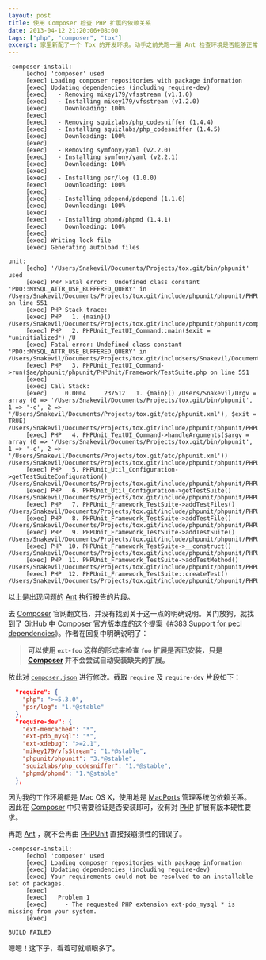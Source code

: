 ```yaml
---
layout: post
title: 使用 Composer 检查 PHP 扩展的依赖关系
date: 2013-04-12 21:20:06+08:00
tags: ["php", "composer", "tox"]
excerpt: 家里新配了一个 Tox 的开发环境。动手之前先跑一遍 Ant 检查环境是否能够正常工作。结果 PHPUnit 就报错了——提示 PHP 环境中缺少 PDO::MYSQL_ATTR_USE_BUFFERED_QUERY 常量。果然还是差了 php-pdo-mysql 扩展没有安装。为了以后避免重复出现这么丑陋地问题，因此就想通过 Composer 来检查 PHP 扩展的依赖关系。
---
```


```
-composer-install:
     [echo] 'composer' used
     [exec] Loading composer repositories with package information
     [exec] Updating dependencies (including require-dev)
     [exec]   - Removing mikey179/vfsstream (v1.1.0)
     [exec]   - Installing mikey179/vfsstream (v1.2.0)
     [exec]     Downloading: 100%
     [exec]
     [exec]   - Removing squizlabs/php_codesniffer (1.4.4)
     [exec]   - Installing squizlabs/php_codesniffer (1.4.5)
     [exec]     Downloading: 100%
     [exec]
     [exec]   - Removing symfony/yaml (v2.2.0)
     [exec]   - Installing symfony/yaml (v2.2.1)
     [exec]     Downloading: 100%
     [exec]
     [exec]   - Installing psr/log (1.0.0)
     [exec]     Downloading: 100%
     [exec]
     [exec]   - Installing pdepend/pdepend (1.1.0)
     [exec]     Downloading: 100%
     [exec]
     [exec]   - Installing phpmd/phpmd (1.4.1)
     [exec]     Downloading: 100%
     [exec]
     [exec] Writing lock file
     [exec] Generating autoload files

unit:
     [echo] '/Users/Snakevil/Documents/Projects/tox.git/bin/phpunit' used
     [exec] PHP Fatal error:  Undefined class constant 'PDO::MYSQL_ATTR_USE_BUFFERED_QUERY' in /Users/Snakevil/Documents/Projects/tox.git/include/phpunit/phpunit/PHPUnit/Framework/TestSuite.php on line 551
     [exec] PHP Stack trace:
     [exec] PHP   1. {main}() /Users/Snakevil/Documents/Projects/tox.git/include/phpunit/phpunit/composer/bin/phpunit:0
     [exec] PHP   2. PHPUnit_TextUI_Command::main($exit = *uninitialized*) /U
     [exec] Fatal error: Undefined class constant 'PDO::MYSQL_ATTR_USE_BUFFERED_QUERY' in /Users/Snakevil/Documents/Projects/tox.git/includsers/Snakevil/Documents/Projects/tox.git/include/phpunit/phpunit/composer/bin/phpunit:62
     [exec] PHP   3. PHPUnit_TextUI_Command->run($ae/phpunit/phpunit/PHPUnit/Framework/TestSuite.php on line 551
     [exec]
     [exec] Call Stack:
     [exec]     0.0004     237512   1. {main}() /Users/Snakevil/Drgv = array (0 => '/Users/Snakevil/Documents/Projects/tox.git/bin/phpunit', 1 => '-c', 2 => '/Users/Snakevil/Documents/Projects/tox.git/etc/phpunit.xml'), $exit = TRUE) /Users/Snakevil/Documents/Projects/tox.git/include/phpunit/phpunit/PHPUnit/TextUI/Command.php:129
     [exec] PHP   4. PHPUnit_TextUI_Command->handleArguments($argv = array (0 => '/Users/Snakevil/Documents/Projects/tox.git/bin/phpunit', 1 => '-c', 2 => '/Users/Snakevil/Documents/Projects/tox.git/etc/phpunit.xml')) /Users/Snakevil/Documents/Projects/tox.git/include/phpunit/phpunit/PHPUnit/TextUI/Command.php:138
     [exec] PHP   5. PHPUnit_Util_Configuration->getTestSuiteConfiguration() /Users/Snakevil/Documents/Projects/tox.git/include/phpunit/phpunit/PHPUnit/TextUI/Command.php:657
     [exec] PHP   6. PHPUnit_Util_Configuration->getTestSuite() /Users/Snakevil/Documents/Projects/tox.git/include/phpunit/phpunit/PHPUnit/Util/Configuration.php:784
     [exec] PHP   7. PHPUnit_Framework_TestSuite->addTestFiles() /Users/Snakevil/Documents/Projects/tox.git/include/phpunit/phpunit/PHPUnit/Util/Configuration.php:860
     [exec] PHP   8. PHPUnit_Framework_TestSuite->addTestFile() /Users/Snakevil/Documents/Projects/tox.git/include/phpunit/phpunit/PHPUnit/Framework/TestSuite.php:416
     [exec] PHP   9. PHPUnit_Framework_TestSuite->addTestSuite() /Users/Snakevil/Documents/Projects/tox.git/include/phpunit/phpunit/PHPUnit/Framework/TestSuite.php:389
     [exec] PHP  10. PHPUnit_Framework_TestSuite->__construct() /Users/Snakevil/Documents/Projects/tox.git/include/phpunit/phpunit/PHPUnit/Framework/TestSuite.php:315
     [exec] PHP  11. PHPUnit_Framework_TestSuite->addTestMethod() /Users/Snakevil/Documents/Projects/tox.git/include/phpunit/phpunit/PHPUnit/Framework/TestSuite.php:212
     [exec] PHP  12. PHPUnit_Framework_TestSuite::createTest() /Users/Snakevil/Documents/Projects/tox.git/include/phpunit/phpunit/PHPUnit/Framework/TestSuite.php:834
```

以上是出现问题的 [Ant][] 执行报告的片段。

[Ant]: http://ant.apache.org

<!--{{ site.title }}-->

去 [Composer][] 官网翻文档，并没有找到关于这一点的明确说明。关门放狗，就找到了 [GitHub][] 中 [Composer][] 官方版本库的这个提案《[#383 Support for pecl dependencies](https://github.com/composer/composer/issues/383#issuecomment-4310430)》。作者在回复中明确说明了：

> **可以使用 `ext-foo` 这样的形式来检查 `foo` 扩展是否已安装，只是 [Composer][] 并不会尝试自动安装缺失的扩展。**

依此对 [`composer.json`](https://github.com/php-tox/tox/blob/master/composer.json) 进行修改。截取 `require` 及 `require-dev` 片段如下：

```json
  "require": {
    "php": ">=5.3.0",
    "psr/log": "1.*@stable"
  },
  "require-dev": {
    "ext-memcached": "*",
    "ext-pdo_mysql": "*",
    "ext-xdebug": ">=2.1",
    "mikey179/vfsStream": "1.*@stable",
    "phpunit/phpunit": "3.*@stable",
    "squizlabs/php_codesniffer": "1.*@stable",
    "phpmd/phpmd": "1.*@stable"
  },
```

因为我的工作环境都是 Mac OS X，使用地是 [MacPorts][] 管理系统包依赖关系。因此在 [Composer][] 中只需要验证是否安装即可，没有对 [PHP][] 扩展有版本硬性要求。

再跑 [Ant][] ，就不会再由 [PHPUnit][] 直接报崩溃性的错误了。

```
-composer-install:
     [echo] 'composer' used
     [exec] Loading composer repositories with package information
     [exec] Updating dependencies (including require-dev)
     [exec] Your requirements could not be resolved to an installable set of packages.
     [exec]
     [exec]   Problem 1
     [exec]     - The requested PHP extension ext-pdo_mysql * is missing from your system.
     [exec]

BUILD FAILED
```

嗯嗯！这下子，看着可就顺眼多了。

[Composer]: http://getcomposer.org
[GitHub]: https://github.com
[MacPorts]: http://www.macports.org
[PHP]: http://php.net
[PHPUnit]: http://www.phpunit.de
